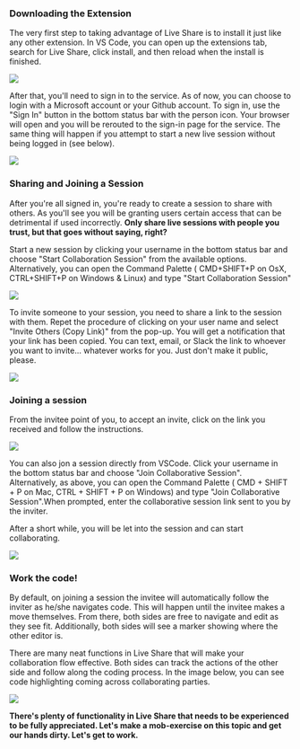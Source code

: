 
### Downloading the Extension

The very first step to taking advantage of Live Share is to install it just like any other extension. In VS Code, you can open up the extensions tab, search for Live Share, click install, and then reload when the install is finished.

![](https://cdn.fs.teachablecdn.com/ADNupMnWyR7kCWRvm76Laz/resize=width:1000/https://www.filepicker.io/api/file/CfmS8caTxak8oZPqQ8GA)

After that, you'll need to sign in to the service. As of now, you can choose to login with a Microsoft account or your Github account. To sign in, use the "Sign In" button in the bottom status bar with the person icon. Your browser will open and you will be rerouted to the sign-in page for the service. The same thing will happen if you attempt to start a new live session without being logged in (see below).

![](https://cdn.fs.teachablecdn.com/ADNupMnWyR7kCWRvm76Laz/resize=width:1000/https://www.filepicker.io/api/file/7DUJhncQBSFnq1bSG7pw)


### Sharing and Joining a Session

After you're all signed in, you're ready to create a session to share with others. As you'll see you will be granting users certain access that can be detrimental if used incorrectly. **Only share live sessions with people you trust, but that goes without saying, right?**

Start a new session by clicking your username in the bottom status bar and choose "Start Collaboration Session" from the available options. Alternatively, you can open the Command Palette ( CMD+SHIFT+P on OsX, CTRL+SHIFT+P on Windows & Linux) and type "Start Collaboration Session"

![](https://cdn.fs.teachablecdn.com/ADNupMnWyR7kCWRvm76Laz/resize=width:1000/https://www.filepicker.io/api/file/p7oD3AOR0eAMLrqNp12I)

To invite someone to your session, you need to share a link to the session with them. Repet the procedure of clicking on your user name and select "Invite Others (Copy Link)" from the pop-up. You will get a notification that your link has been copied. You can text, email, or Slack the link to whoever you want to invite... whatever works for you. Just don't make it public, please.

![](https://cdn.fs.teachablecdn.com/ADNupMnWyR7kCWRvm76Laz/resize=width:1000/https://www.filepicker.io/api/file/j4ZXgSwfTwKEx1TUlYxC)


### Joining a session

From the invitee point of you, to accept an invite, click on the link you received and follow the instructions.

![](https://cdn.fs.teachablecdn.com/ADNupMnWyR7kCWRvm76Laz/resize=width:1000/https://www.filepicker.io/api/file/C9n3aWXDS6qGYiaRNqJP)

  

You can also jon a session directly from VSCode. Click your username in the bottom status bar and choose "Join Collaborative Session". Alternatively, as above, you can open the Command Palette ( CMD + SHIFT + P on Mac, CTRL + SHIFT + P on Windows) and type "Join Collaborative Session".When prompted, enter the collaborative session link sent to you by the inviter.

After a short while, you will be let into the session and can start collaborating.

![](https://cdn.fs.teachablecdn.com/ADNupMnWyR7kCWRvm76Laz/resize=width:1000/https://www.filepicker.io/api/file/ddIAKkHgRHeH8NF0wb8y)


### Work the code!

By default, on joining a session the invitee will automatically follow the inviter as he/she navigates code. This will happen until the invitee makes a move themselves. From there, both sides are free to navigate and edit as they see fit. Additionally, both sides will see a marker showing where the other editor is.

There are many neat functions in Live Share that will make your collaboration flow effective. Both sides can track the actions of the other side and follow along the coding process. In the image below, you can see code highlighting coming across collaborating parties.

![](https://cdn.fs.teachablecdn.com/ADNupMnWyR7kCWRvm76Laz/resize=width:1000/https://www.filepicker.io/api/file/YW0RJuk4T1q81KHjq7Bt)

**There's plenty of functionality in Live Share that needs to be experienced to be fully appreciated. Let's make a mob-exercise on this topic and get our hands dirty. Let's get to work.**